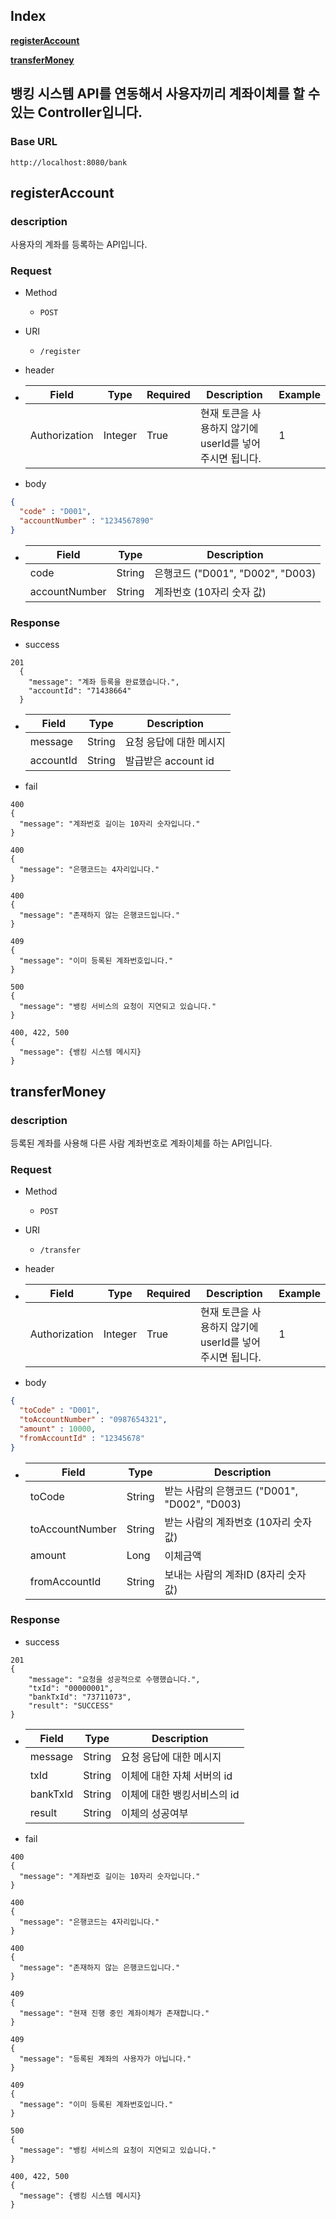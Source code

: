 ## Index

**[registerAccount](#registerAccount)**

**[transferMoney](#transferMoney)**

## 뱅킹 시스템 API를 연동해서 사용자끼리 계좌이체를 할 수 있는 Controller입니다.

### Base URL

`http://localhost:8080/bank`

## registerAccount

### description

사용자의 계좌를 등록하는 API입니다.

### Request

- Method

    - `POST`

- URI

    - `/register`

- header

- | Field        | Type   | Required  | Description | Example |
  | ------------ | ------ | --------- | ----------- | ------- |
  | Authorization  | Integer | True | 현재 토큰을 사용하지 않기에 userId를 넣어주시면 됩니다. | 1 |

- body

```json
{
  "code" : "D001",
  "accountNumber" : "1234567890"
}
```

- | Field                | Type   | Description                 |
  | -------------------- | ------ | --------------------------- |
  | code                 | String   | 은행코드 ("D001", "D002", "D003)  |
  | accountNumber | String | 계좌번호 (10자리 숫자 값) |

### Response

- success

```
201
  {
    "message": "계좌 등록을 완료했습니다.",
    "accountId": "71438664"
  }
 ```

- | Field                          | Type    | Description                  |
  | ------------------------------ | ------- | ---------------------------- |
  | message                        | String | 요청 응답에 대한 메시지          |
  | accountId                      | String  | 발급받은 account id           |

- fail
```
400
{
  "message": "계좌번호 길이는 10자리 숫자입니다."
}
```
```
400
{
  "message": "은행코드는 4자리입니다."
}
```
```
400
{
  "message": "존재하지 않는 은행코드입니다."
}
```
```
409
{
  "message": "이미 등록된 계좌번호입니다."
}
```
```
500
{
  "message": "뱅킹 서비스의 요청이 지연되고 있습니다."
}
```
```
400, 422, 500
{
  "message": {뱅킹 시스템 메시지}
}
```

## transferMoney

### description

등록된 계좌를 사용해 다른 사람 계좌번호로 계좌이체를 하는 API입니다.

### Request

- Method

  - `POST`

- URI

  - `/transfer`

- header

- | Field        | Type   | Required  | Description | Example |
    | ------------ | ------ | --------- | ----------- | ------- |
  | Authorization  | Integer | True | 현재 토큰을 사용하지 않기에 userId를 넣어주시면 됩니다. | 1 |

- body

```json
{
  "toCode" : "D001",
  "toAccountNumber" : "0987654321",
  "amount" : 10000,
  "fromAccountId" : "12345678"
}
```

- | Field                | Type   | Description                 |
    | -------------------- | ------ | --------------------------- |
  | toCode                 | String   | 받는 사람의 은행코드 ("D001", "D002", "D003)  |
  | toAccountNumber | String | 받는 사람의 계좌번호 (10자리 숫자 값) |
  | amount | Long | 이체금액 |
  | fromAccountId | String | 보내는 사람의 계좌ID (8자리 숫자 값) |

### Response

- success

```
201
{
    "message": "요청을 성공적으로 수행했습니다.",
    "txId": "00000001",
    "bankTxId": "73711073",
    "result": "SUCCESS"
}
 ```

- | Field                          | Type    | Description                  |
    | ------------------------------ | ------- | ---------------------------- |
  | message                        | String | 요청 응답에 대한 메시지          |
  | txId                      | String  | 이체에 대한 자체 서버의 id           |
  | bankTxId                      | String  | 이체에 대한 뱅킹서비스의 id           |
  | result                      | String  | 이체의 성공여부           |

- fail
```
400
{
  "message": "계좌번호 길이는 10자리 숫자입니다."
}
```
```
400
{
  "message": "은행코드는 4자리입니다."
}
```
```
400
{
  "message": "존재하지 않는 은행코드입니다."
}
```
```
409
{
  "message": "현재 진행 중인 계좌이체가 존재합니다."
}
```
```
409
{
  "message": "등록된 계좌의 사용자가 아닙니다."
}
```
```
409
{
  "message": "이미 등록된 계좌번호입니다."
}
```
```
500
{
  "message": "뱅킹 서비스의 요청이 지연되고 있습니다."
}
```
```
400, 422, 500
{
  "message": {뱅킹 시스템 메시지}
}
```